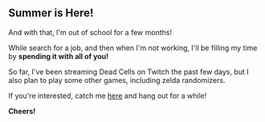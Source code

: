 ## Summer is Here!

And with that, I'm out of school for a few months!

While search for a job, and then when I'm not working, I'll be filling my time by **spending it with all of you!**

So far, I've been streaming Dead Cells on Twitch the past few days, but I also plan to play some other games, including zelda randomizers.

If you're interested, catch me [here](https://www.twitch.tv/thec_stew) and hang out for a while!

**Cheers!**
